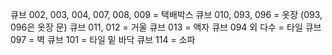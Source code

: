 큐브 002, 003, 004, 007, 008, 009 = 택배박스
큐브 010, 093, 096 = 옷장 (093, 096은 옷장 문)
큐브 011, 012 = 거울
큐브 013 = 액자
큐브 094 외 다수 = 타일
큐브 097 = 벽
큐브 101 = 타일 밑 바닥
큐브 114 = 소파
